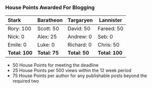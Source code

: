 ### House Points Awarded For Blogging
| Stark | Baratheon | Targaryen | Lannister |
| :--- | :----- | :---------------- | ------------- |
| Rory: 100 | Scott: 50 | David: 50 | Fareed: 50 |
| Nick: 0 | Alex: 25 | Andrew: 0 | Seb: 0 |
| Emile: 0 | Luke: 0 | Richard: 0 | Chris: 50 |
| **Total: 100** | **Total: 75** | **Total: 50** | **Total: 100** |

- 50 House Points for meeting the deadline
- 25 House Points per 500 views within the 12 week period
- 75 House Points per author for any publishable posts beyond the required two
